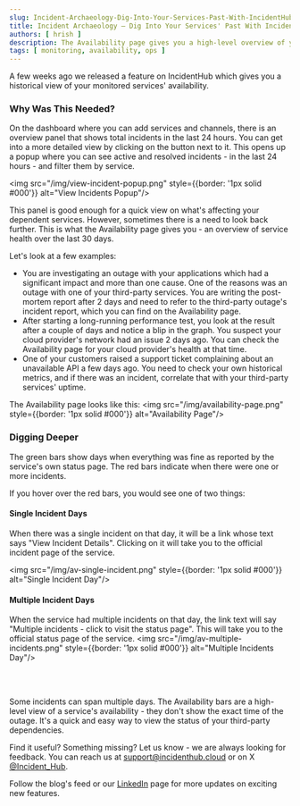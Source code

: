 ```yaml
---
slug: Incident-Archaeology-Dig-Into-Your-Services-Past-With-IncidentHubs-Availability-Page
title: Incident Archaeology – Dig Into Your Services' Past With IncidentHub's Availability Page
authors: [ hrish ]
description: The Availability page gives you a high-level overview of your cloud and SaaS services' health over the last 30 days.
tags: [ monitoring, availability, ops ]
---
```


A few weeks ago we released a feature on IncidentHub which gives you a historical view of your monitored services' availability.

### Why Was This Needed?

On the dashboard where you can add services and channels, there is an overview panel that shows total incidents in the
last 24 hours. You can get into a more detailed view by clicking on the button next to it. This opens up a popup where
you can see active and resolved incidents - in the last 24 hours - and filter them by service.

<img src="/img/view-incident-popup.png" style={{border: '1px solid #000'}} alt="View Incidents Popup"/>

This panel is good enough for a quick view on what's affecting your dependent services. However, sometimes there is a 
need to look back further. This is what the Availability page gives you - an overview of service health over the last 30 days.

Let's look at a few examples:
<!-- truncate -->
- You are investigating an outage with your applications which had a significant impact and more than one cause. One of the 
reasons was an outage with one of your third-party services. You are writing the post-mortem report after 2 days and need 
to refer to the third-party outage's incident report, which you can find on the Availability page.
- After starting a long-running performance test, you look at the result after a couple of days and notice a blip in the
graph. You suspect your cloud provider's network had an issue 2 days ago. You can check the Availability page for your
cloud provider's health at that time.
- One of your customers raised a support ticket complaining about an unavailable API a few days ago. You need to 
check your own historical metrics, and if there was an incident, correlate that with your third-party services' uptime.

The Availability page looks like this:
<img src="/img/availability-page.png" style={{border: '1px solid #000'}} alt="Availability Page"/>

### Digging Deeper
The green bars show days when everything was fine as reported by the service's own status page. 
The red bars indicate when there were one or more incidents.

If you hover over the red bars, you would see one of two things:

#### Single Incident Days
When there was a single incident on that day, it will be a link whose text says "View Incident Details". 
Clicking on it will take you to the official incident page of the service. 

<img src="/img/av-single-incident.png" style={{border: '1px solid #000'}} alt="Single Incident Day"/>

#### Multiple Incident Days
When the service had multiple incidents on that day, the link text will say 
"Multiple incidents - click to visit the status page". This will take you to the official status page of the service. 
<img src="/img/av-multiple-incidents.png" style={{border: '1px solid #000'}} alt="Multiple Incidents Day"/>

<br/>
<br/>

Some incidents can span multiple days. The Availability bars are a high-level view of a service's availability -
they don't show the exact time of the outage. It's a quick and easy way to view the status of your third-party dependencies.

Find it useful? Something missing? Let us know - we are always looking for feedback. You can reach us at 
support@incidenthub.cloud or on X [@Incident_Hub](https://x.com/incident_hub).

Follow the blog's feed or our [LinkedIn](https://www.linkedin.com/company/incidenthub/) page for more updates on
exciting new features.
